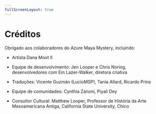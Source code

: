 ```yaml
---
fullScreenLayout: true
---
```


# Créditos

Obrigado aos colaboradores do Azure Maya Mystery, incluindo:

-   Artista Dana Moot II

-   Equipe de desenvolvimento: Jen Looper e Chris Noring, desenvolvedores com Em Lazer-Walker, diretora criativa

-   Traduções: Vicente Guzmán (LucioMSP), Tania Allard, Ricardo Prins

-   Equipe de comunidades: Cynthia Zanoni, Piyali Dey

-   Consultor Cultural: Matthew Looper, Professor de História da Arte Mesoamericana Antiga, California State University, Chico
